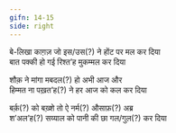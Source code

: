 ```yaml
---
gifn: 14-15
side: right
---
```


बे-लिखा काग़ज़ जो इस/उस(?) ने होंट पर मल कर दिया  
बात पक्की हो गई रिश्त’ह मुकम्मल कर दिया  
  
शौक़ ने मांगा मबदल(?) हो अभी आज और  
हिम्मत ना पख़त’ह(?) ने हर आज को कल कर दिया  
  
बर्क़(?) को बख़्शे तो ऐ नर्म(?) औसाफ़(?) अब्र  
श’अल’ह(?) सय्याल को पानी की छा गल/गुल(?) कर दिया
